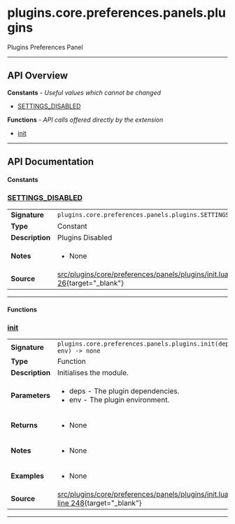 # plugins.core.preferences.panels.plugins

Plugins Preferences Panel

---

## API Overview
**Constants** - _Useful values which cannot be changed_
 * [SETTINGS_DISABLED](#settings_disabled)

**Functions** - _API calls offered directly by the extension_
 * [init](#init)


---

## API Documentation

#### Constants


### [SETTINGS_DISABLED](#settings_disabled)

|                                             |                                                                                     |
| --------------------------------------------|-------------------------------------------------------------------------------------|
| **Signature**                               | `plugins.core.preferences.panels.plugins.SETTINGS_DISABLED`                                                                    |
| **Type**                                    | Constant                                                                     |
| **Description**                             | Plugins Disabled                                                                     |
| **Notes**                                   | <ul><li>None</li></ul> |
| **Source**                                  | [src/plugins/core/preferences/panels/plugins/init.lua line 26](https://github.com/CommandPost/CommandPost/blob/develop/src/plugins/core/preferences/panels/plugins/init.lua#L26){target="_blank"} |

---

#### Functions


### [init](#init)

|                                             |                                                                                     |
| --------------------------------------------|-------------------------------------------------------------------------------------|
| **Signature**                               | `plugins.core.preferences.panels.plugins.init(deps, env) -> none`                                                                    |
| **Type**                                    | Function                                                                     |
| **Description**                             | Initialises the module.                                                                     |
| **Parameters**                              | <ul><li>deps - The plugin dependencies.</li><li>env  - The plugin environment.</li></ul> |
| **Returns**                                 | <ul><li>None</li></ul>          |
| **Notes**                                   | <ul><li>None</li></ul> |
| **Examples**                                | <ul><li>None</li></ul> |
| **Source**                                  | [src/plugins/core/preferences/panels/plugins/init.lua line 248](https://github.com/CommandPost/CommandPost/blob/develop/src/plugins/core/preferences/panels/plugins/init.lua#L248){target="_blank"} |

---


